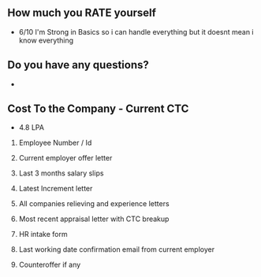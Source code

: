 ## How much you RATE yourself
- 6/10  I'm Strong in Basics so i can handle everything but it doesnt mean i know everything

## Do you have any questions?
- 

## Cost To the Company - Current CTC
- 4.8 LPA



1. Employee Number / Id 
2. Current employer offer letter 
3. Last 3 months salary slips 
4. Latest Increment letter 
4. All companies relieving and experience letters 
5. Most recent appraisal letter with CTC breakup 


6. HR intake form 

7. Last working date confirmation email from current employer

8. Counteroffer if any